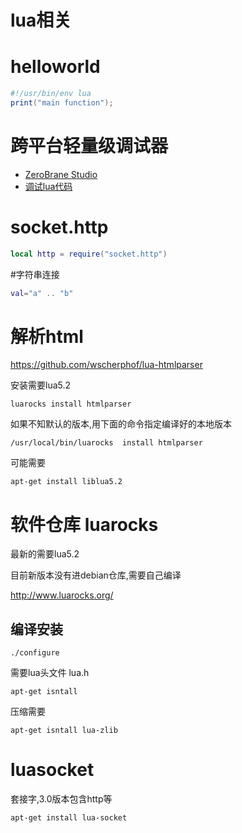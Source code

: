 # lua相关

# helloworld
```lua
#!/usr/bin/env lua
print("main function");
```
# 跨平台轻量级调试器 

* [ZeroBrane Studio](https://studio.zerobrane.com/download.html)
* [调试lua代码](http://www.cnblogs.com/baiyanhuang/archive/2013/01/01/2841398.html)

# socket.http

```lua
local http = require("socket.http")
```

#字符串连接
```lua
val="a" .. "b"
```

# 解析html

https://github.com/wscherphof/lua-htmlparser

安装需要lua5.2

    luarocks install htmlparser

如果不知默认的版本,用下面的命令指定编译好的本地版本

    /usr/local/bin/luarocks  install htmlparser
    
可能需要

    apt-get install liblua5.2

# 软件仓库 luarocks

最新的需要lua5.2

目前新版本没有进debian仓库,需要自己编译

http://www.luarocks.org/

## 编译安装

    ./configure

需要lua头文件 lua.h

    apt-get isntall 

压缩需要
 
    apt-get isntall lua-zlib

# luasocket

套接字,3.0版本包含http等

    apt-get install lua-socket